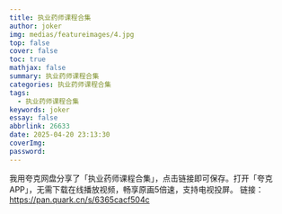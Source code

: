 ```yaml
---
title: 执业药师课程合集
author: joker
img: medias/featureimages/4.jpg
top: false
cover: false
toc: true
mathjax: false
summary: 执业药师课程合集
categories: 执业药师课程合集
tags:
  - 执业药师课程合集
keywords: joker
essay: false
abbrlink: 26633
date: 2025-04-20 23:13:30
coverImg:
password:
---
```


我用夸克网盘分享了「执业药师课程合集」，点击链接即可保存。打开「夸克APP」，无需下载在线播放视频，畅享原画5倍速，支持电视投屏。
链接：https://pan.quark.cn/s/6365cacf504c

